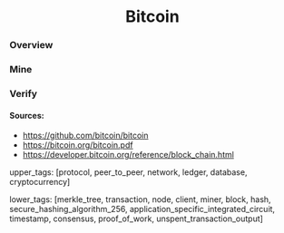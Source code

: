 <h1 align="center">Bitcoin</h1>

### Overview

### Mine

### Verify

#### Sources:
- https://github.com/bitcoin/bitcoin
- https://bitcoin.org/bitcoin.pdf
- https://developer.bitcoin.org/reference/block_chain.html

upper_tags: [protocol, peer_to_peer, network, ledger, database, cryptocurrency]

lower_tags: [merkle_tree, transaction, node, client, miner, block, hash, secure_hashing_algorithm_256, application_specific_integrated_circuit, timestamp, consensus, proof_of_work, unspent_transaction_output]